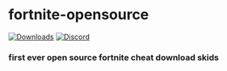 # fortnite-opensource
[![Downloads](https://img.shields.io/github/downloads/ytmcgamer/fortnite-opensource/latest/total.svg?label=Downloads&maxAge=60)](https://github.com/ytmcgamer/fortnite-opensource/releases/tag/1.0)
[![Discord](https://discordapp.com/api/guilds/707605773257015347/widget.png)](https://discord.gg/J9ydS9W)
### first ever open source fortnite cheat download skids

